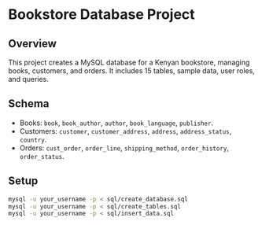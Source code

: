 # Bookstore Database Project

## Overview
This project creates a MySQL database for a Kenyan bookstore, managing books, customers, and orders. It includes 15 tables, sample data, user roles, and queries.

## Schema
- Books: `book`, `book_author`, `author`, `book_language`, `publisher`.
- Customers: `customer`, `customer_address`, `address`, `address_status`, `country`.
- Orders: `cust_order`, `order_line`, `shipping_method`, `order_history`, `order_status`.

## Setup
```bash
mysql -u your_username -p < sql/create_database.sql
mysql -u your_username -p < sql/create_tables.sql
mysql -u your_username -p < sql/insert_data.sql
